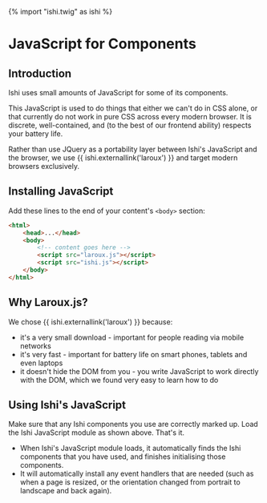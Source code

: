 {% import "ishi.twig" as ishi %}
# JavaScript for Components

## Introduction

Ishi uses small amounts of JavaScript for some of its components.

This JavaScript is used to do things that either we can't do in CSS alone, or that currently do not work in pure CSS across every modern browser. It is discrete, well-contained, and (to the best of our frontend ability) respects your battery life.

Rather than use JQuery as a portability layer between Ishi's JavaScript and the browser, we use {{ ishi.externallink('laroux') }} and target modern browsers exclusively.

## Installing JavaScript

Add these lines to the end of your content's `<body>` section:

```html
<html>
    <head>...</head>
    <body>
        <!-- content goes here -->
        <script src="laroux.js"></script>
        <script src="ishi.js"></script>
    </body>
</html>
```

## Why Laroux.js?

We chose {{ ishi.externallink('laroux') }} because:

* it's a very small download - important for people reading via mobile networks
* it's very fast - important for battery life on smart phones, tablets and even laptops
* it doesn't hide the DOM from you - you write JavaScript to work directly with the DOM, which we found very easy to learn how to do

## Using Ishi's JavaScript

Make sure that any Ishi components you use are correctly marked up. Load the Ishi JavaScript module as shown above. That's it.

* When Ishi's JavaScript module loads, it automatically finds the Ishi components that you have used, and finishes initialising those components.
* It will automatically install any event handlers that are needed (such as when a page is resized, or the orientation changed from portrait to landscape and back again).
